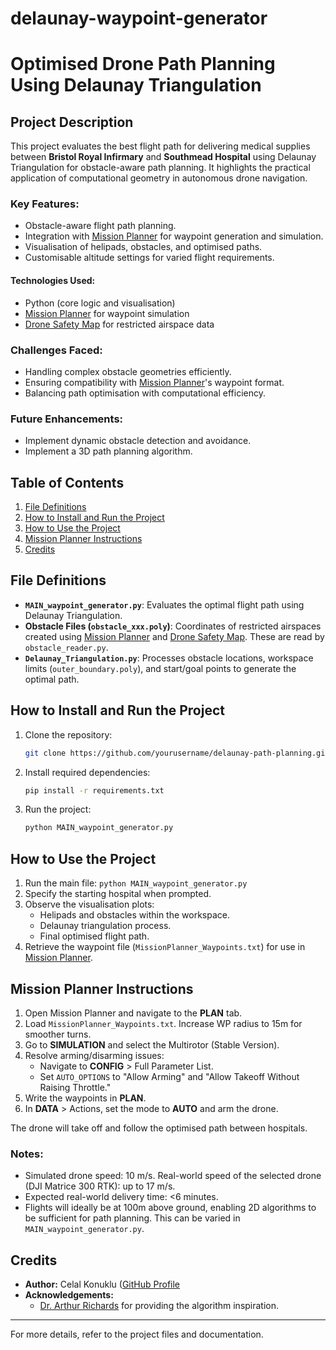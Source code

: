 # delaunay-waypoint-generator
# Optimised Drone Path Planning Using Delaunay Triangulation

## Project Description
This project evaluates the best flight path for delivering medical supplies between **Bristol Royal Infirmary** and **Southmead Hospital** using Delaunay Triangulation for obstacle-aware path planning. It highlights the practical application of computational geometry in autonomous drone navigation. 

### Key Features:
- Obstacle-aware flight path planning.
- Integration with [Mission Planner](https://ardupilot.org/planner/) for waypoint generation and simulation.
- Visualisation of helipads, obstacles, and optimised paths.
- Customisable altitude settings for varied flight requirements.

#### Technologies Used:
- Python (core logic and visualisation)
- [Mission Planner](https://ardupilot.org/planner/) for waypoint simulation
- [Drone Safety Map](https://dronesafetymap.com/) for restricted airspace data

### Challenges Faced:
- Handling complex obstacle geometries efficiently.
- Ensuring compatibility with [Mission Planner](https://ardupilot.org/planner/)'s waypoint format.
- Balancing path optimisation with computational efficiency.

### Future Enhancements:
- Implement dynamic obstacle detection and avoidance.
- Implement a 3D path planning algorithm.

## Table of Contents
1. [File Definitions](#file-definitions)
2. [How to Install and Run the Project](#how-to-install-and-run-the-project)
3. [How to Use the Project](#how-to-use-the-project)
4. [Mission Planner Instructions](#mission-planner-instructions)
5. [Credits](#credits)

## File Definitions
- **`MAIN_waypoint_generator.py`**: Evaluates the optimal flight path using Delaunay Triangulation.
- **Obstacle Files (`obstacle_xxx.poly`)**: Coordinates of restricted airspaces created using [Mission Planner](https://ardupilot.org/planner/) and [Drone Safety Map](https://dronesafetymap.com/). These are read by `obstacle_reader.py`.
- **`Delaunay_Triangulation.py`**: Processes obstacle locations, workspace limits (`outer_boundary.poly`), and start/goal points to generate the optimal path.

## How to Install and Run the Project
1. Clone the repository:
   ```bash
   git clone https://github.com/yourusername/delaunay-path-planning.git
   ```
2. Install required dependencies:
   ```bash
   pip install -r requirements.txt
   ```
3. Run the project:
   ```bash
   python MAIN_waypoint_generator.py
   ```

## How to Use the Project
1. Run the main file: ```python MAIN_waypoint_generator.py```
2. Specify the starting hospital when prompted.
3. Observe the visualisation plots:
   - Helipads and obstacles within the workspace.
   - Delaunay triangulation process.
   - Final optimised flight path.
4. Retrieve the waypoint file (`MissionPlanner_Waypoints.txt`) for use in [Mission Planner](https://ardupilot.org/planner/).

## Mission Planner Instructions
1. Open Mission Planner and navigate to the **PLAN** tab.
2. Load `MissionPlanner_Waypoints.txt`. Increase WP radius to 15m for smoother turns.
3. Go to **SIMULATION** and select the Multirotor (Stable Version).
4. Resolve arming/disarming issues:
   - Navigate to **CONFIG** > Full Parameter List.
   - Set `AUTO_OPTIONS` to "Allow Arming" and "Allow Takeoff Without Raising Throttle."
5. Write the waypoints in **PLAN**.
6. In **DATA** > Actions, set the mode to **AUTO** and arm the drone.

The drone will take off and follow the optimised path between hospitals.

### Notes:
- Simulated drone speed: 10 m/s. Real-world speed of the selected drone (DJI Matrice 300 RTK): up to 17 m/s.
- Expected real-world delivery time: <6 minutes.
- Flights will ideally be at 100m above ground, enabling 2D algorithms to be sufficient for path planning. This can be varied in ```MAIN_waypoint_generator.py```. 

## Credits
- **Author:** Celal Konuklu ([GitHub Profile]((https://github.com/celalk-172))
- **Acknowledgements:**
  - [Dr. Arthur Richards](https://github.com/arthurrichards77/smply) for providing the algorithm inspiration.

---

For more details, refer to the project files and documentation.

